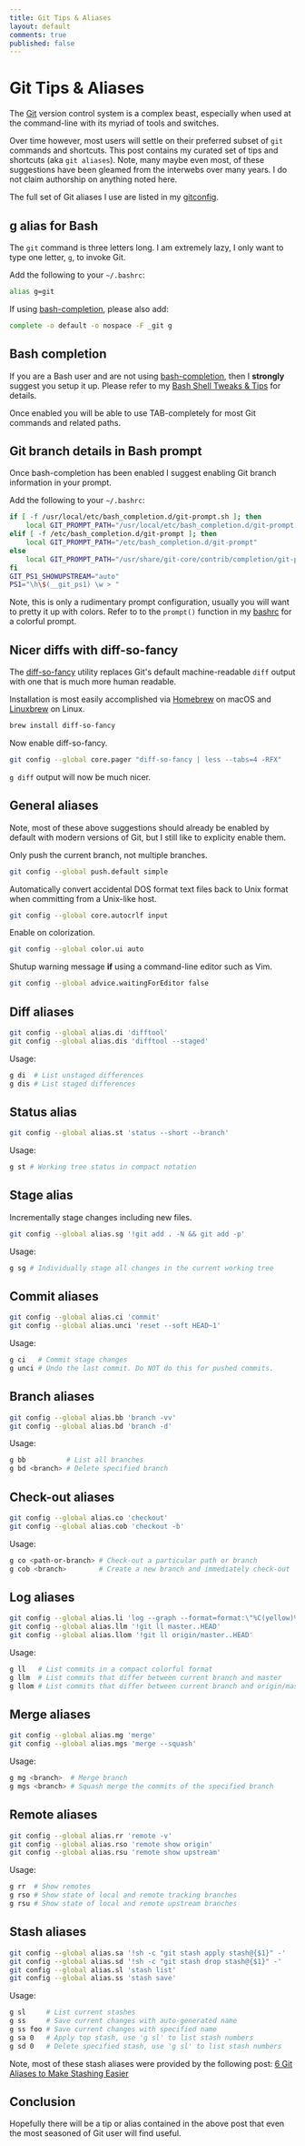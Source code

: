 ```yaml
---
title: Git Tips & Aliases
layout: default
comments: true
published: false
---
```


# Git Tips & Aliases

The [Git](https://git-scm.com) version control system is a complex beast,
especially when used at the command-line with its myriad of tools and switches.

Over time however, most users will settle on their preferred subset of `git`
commands and shortcuts. This post contains my curated set of tips and shortcuts
(aka `git aliases`). Note, many maybe even most, of these suggestions have
been gleamed from the interwebs over many years. I do not claim authorship on
anything noted here.

The full set of Git aliases I use are listed in my
[gitconfig](https://github.com/bluz71/dotfiles/blob/master/gitconfig).

## g alias for Bash

The `git` command is three letters long. I am extremely lazy, I only want to
type one letter, `g`, to invoke Git.

Add the following to your `~/.bashrc`:

```sh
alias g=git
```

If using [bash-completion](https://github.com/scop/bash-completion), please
also add:

```sh
complete -o default -o nospace -F _git g
```

## Bash completion

If you are a Bash user and are not using
[bash-completion](https://github.com/scop/bash-completion), then I **strongly**
suggest you setup it up. Please refer to my [Bash Shell Tweaks &
Tips](https://bluz71.github.io/2018/03/15/bash-shell-tweaks-tips.html) for
details.

Once enabled you will be able to use TAB-completely for most Git commands and
related paths.

## Git branch details in Bash prompt

Once bash-completion has been enabled I suggest enabling Git branch information
in your prompt.

Add the following to your `~/.bashrc`:

```sh
if [ -f /usr/local/etc/bash_completion.d/git-prompt.sh ]; then
    local GIT_PROMPT_PATH="/usr/local/etc/bash_completion.d/git-prompt.sh"
elif [ -f /etc/bash_completion.d/git-prompt ]; then
    local GIT_PROMPT_PATH="/etc/bash_completion.d/git-prompt"
else
    local GIT_PROMPT_PATH="/usr/share/git-core/contrib/completion/git-prompt.sh"
fi
GIT_PS1_SHOWUPSTREAM="auto"
PS1="\h\$(__git_ps1) \w > "
```

Note, this is only a rudimentary prompt configuration, usually you will
want to pretty it up with colors. Refer to to the `prompt()` function in my
[bashrc](https://github.com/bluz71/dotfiles/blob/master/bashrc) for a
colorful prompt.

## Nicer diffs with diff-so-fancy

The [diff-so-fancy](https://github.com/so-fancy/diff-so-fancy) utility replaces
Git's default machine-readable `diff` output with one that is much more human
readable.

Installation is most easily accomplished via [Homebrew](https://brew.sh) on
macOS and [Linuxbrew](http://linuxbrew.sh) on Linux.

```sh
brew install diff-so-fancy
```

Now enable diff-so-fancy.

```sh
git config --global core.pager "diff-so-fancy | less --tabs=4 -RFX"
```

`g diff` output will now be much nicer.

## General aliases

Note, most of these above suggestions should already be enabled by default with
modern versions of Git, but I still like to explicity enable them.

Only push the current branch, not multiple branches.

```sh
git config --global push.default simple
```

Automatically convert accidental DOS format text files back to Unix format when
committing from a Unix-like host.

```sh
git config --global core.autocrlf input
```

Enable on colorization.

```sh
git config --global color.ui auto
```

Shutup warning message **if** using a command-line editor such as Vim.

```sh
git config --global advice.waitingForEditor false
```

## Diff aliases

```sh
git config --global alias.di 'difftool'
git config --global alias.dis 'difftool --staged'
```

Usage:

```sh
g di  # List unstaged differences
g dis # List staged differences
```

## Status alias

```sh
git config --global alias.st 'status --short --branch'
```

Usage:

```sh
g st # Working tree status in compact notation
```

## Stage alias

Incrementally stage changes including new files.

```sh
git config --global alias.sg '!git add . -N && git add -p'
```

Usage:

```sh
g sg # Individually stage all changes in the current working tree
```

## Commit aliases

```sh
git config --global alias.ci 'commit'
git config --global alias.unci 'reset --soft HEAD~1'
```

Usage:

```sh
g ci   # Commit stage changes
g unci # Undo the last commit. Do NOT do this for pushed commits.
```

## Branch aliases

```sh
git config --global alias.bb 'branch -vv'
git config --global alias.bd 'branch -d'
```

Usage:

```sh
g bb          # List all branches
g bd <branch> # Delete specified branch
```

## Check-out aliases

```sh
git config --global alias.co 'checkout'
git config --global alias.cob 'checkout -b'
```

Usage:

```sh
g co <path-or-branch> # Check-out a particular path or branch
g cob <branch>        # Create a new branch and immediately check-out
```

## Log aliases

```sh
git config --global alias.li 'log --graph --format=format:\"%C(yellow)%h%C(red)%d%C(reset) - %C(bold green)(%ar)%C(reset) %s %C(blue)<%an>%C(reset)\"'
git config --global alias.llm '!git ll master..HEAD'
git config --global alias.llom '!git ll origin/master..HEAD'
```

Usage:

```sh
g ll   # List commits in a compact colorful format
g llm  # List commits that differ between current branch and master
g llom # List commits that differ between current branch and origin/master
```

## Merge aliases

```sh
git config --global alias.mg 'merge'
git config --global alias.mgs 'merge --squash'
```

Usage:

```sh
g mg <branch>  # Merge branch
g mgs <branch> # Squash merge the commits of the specified branch
```

## Remote aliases

```sh
git config --global alias.rr 'remote -v'
git config --global alias.rso 'remote show origin'
git config --global alias.rsu 'remote show upstream'
```

Usage:

```sh
g rr  # Show remotes
g rso # Show state of local and remote tracking branches
g rsu # Show state of local and remote upstream branches
```

## Stash aliases

```sh
git config --global alias.sa '!sh -c "git stash apply stash@{$1}" -'
git config --global alias.sd '!sh -c "git stash drop stash@{$1}" -'
git config --global alias.sl 'stash list'
git config --global alias.ss 'stash save'
```

Usage:

```sh
g sl     # List current stashes
g ss     # Save current changes with auto-generated name
g ss foo # Save current changes with specified name
g sa 0   # Apply top stash, use 'g sl' to list stash numbers
g sd 0   # Delete specified stash, use 'g sl' to list stash numbers
```

Note, most of these stash aliases were provided by the following post:
[6 Git Aliases to Make Stashing
Easier](http://thesimplesynthesis.com/post/6-git-aliases-to-make-stashing-easier)

## Conclusion

Hopefully there will be a tip or alias contained in the above post that even
the most seasoned of Git user will find useful.
